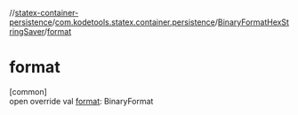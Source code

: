 //[statex-container-persistence](../../../index.md)/[com.kodetools.statex.container.persistence](../index.md)/[BinaryFormatHexStringSaver](index.md)/[format](format.md)

# format

[common]\
open override val [format](format.md): BinaryFormat
